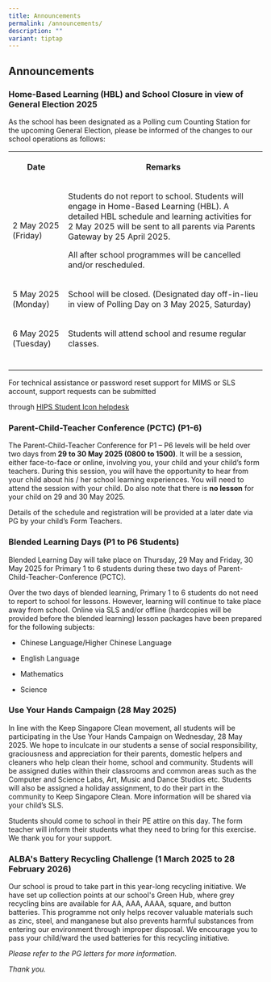 ```yaml
---
title: Announcements
permalink: /announcements/
description: ""
variant: tiptap
---
```

<h2>Announcements</h2>
<h3><strong>Home-Based Learning (HBL) and School Closure in view of General Election 2025</strong></h3>
<p>As the school has been designated as a Polling cum Counting Station for
the upcoming General Election, please be informed of the changes to our
school operations as follows:</p>
<table style="minWidth: 50px">
<colgroup>
<col>
<col>
</colgroup>
<tbody>
<tr>
<th rowspan="1" colspan="1">
<p>Date</p>
</th>
<th rowspan="1" colspan="1">
<p>Remarks</p>
</th>
</tr>
<tr>
<td rowspan="1" colspan="1">
<p>2 May 2025 (Friday)</p>
</td>
<td rowspan="1" colspan="1">
<p>Students do not report to school. Students will engage in Home-Based Learning
(HBL). A detailed HBL schedule and learning activities for 2 May 2025 will
be sent to all parents via Parents Gateway by 25 April 2025.</p>
<p></p>
<p>All after school programmes will be cancelled and/or rescheduled.</p>
</td>
</tr>
<tr>
<td rowspan="1" colspan="1">
<p>5 May 2025 (Monday)</p>
</td>
<td rowspan="1" colspan="1">
<p>School will be closed. (Designated day off-in-lieu in view of Polling
Day on 3 May 2025, Saturday)</p>
</td>
</tr>
<tr>
<td rowspan="1" colspan="1">
<p>6 May 2025 (Tuesday)</p>
</td>
<td rowspan="1" colspan="1">
<p>Students will attend school and resume regular classes.</p>
</td>
</tr>
<tr>
<td rowspan="1" colspan="1">
<p></p>
</td>
<td rowspan="1" colspan="1">
<p></p>
</td>
</tr>
</tbody>
</table>
<p></p>
<p>For technical assistance or password reset support for MIMS or SLS account,
support requests can be submitted</p>
<p>through <a href="http://go.gov.sg/hips-student-icon-reset" rel="noopener nofollow" target="_blank">HIPS Student Icon helpdesk</a>
</p>
<p></p>
<p></p>
<h3><strong>Parent-Child-Teacher Conference (PCTC) (P1-6)</strong></h3>
<p>The Parent-Child-Teacher Conference for P1 – P6 levels will be held over
two days from<strong> 29 to 30 May 2025 (0800 to 1500)</strong>. It will
be a session, either face-to-face or online, involving you, your child
and your child’s form teachers. During this session, you will have the
opportunity to hear from your child about his / her school learning experiences.
You will need to attend the session with your child. Do also note that
there is <strong>no lesson</strong> for your child on 29 and 30 May 2025.</p>
<p>Details of the schedule and registration will be provided at a later date
via PG by your child’s Form Teachers.</p>
<p></p>
<h3><strong>Blended Learning Days (P1 to P6 Students)</strong></h3>
<p>Blended Learning Day will take place on Thursday, 29 May and Friday, 30
May 2025 for Primary 1 to 6 students during these two days of Parent-Child-Teacher-Conference
(PCTC).</p>
<p></p>
<p>Over the two days of blended learning, Primary 1 to 6 students do not
need to report to school for lessons. However, learning will continue to
take place away from school. Online via SLS and/or offline (hardcopies
will be provided before the blended learning) lesson packages have been
prepared for the following subjects:</p>
<ul data-tight="true" class="tight">
<li>
<p>Chinese Language/Higher Chinese Language</p>
</li>
<li>
<p>English Language</p>
</li>
<li>
<p>Mathematics</p>
</li>
<li>
<p>Science</p>
</li>
</ul>
<p></p>
<h3><strong>Use Your Hands Campaign (28 May 2025)</strong></h3>
<p>In line with the Keep Singapore Clean movement, all students will be participating
in the Use Your Hands Campaign on Wednesday, 28 May 2025. We hope to inculcate
in our students a sense of social responsibility, graciousness and appreciation
for their parents, domestic helpers and cleaners who help clean their home,
school and community. Students will be assigned duties within their classrooms
and common areas such as the Computer and Science Labs, Art, Music and
Dance Studios etc. Students will also be assigned a holiday assignment,
to do their part in the community to Keep Singapore Clean. More information
will be shared via your child’s SLS.</p>
<p></p>
<p>Students should come to school in their PE attire on this day. The form
teacher will inform their students what they need to bring for this exercise.
We thank you for your support.</p>
<p></p>
<h3><strong>ALBA's Battery Recycling Challenge</strong> (1 March 2025 to 28 February 2026)</h3>
<p>Our school is proud to take part in this year-long recycling initiative.
We have set up collection points at our school's Green Hub, where grey
recycling bins are available for AA, AAA, AAAA, square, and button batteries.
This programme not only helps recover valuable materials such as zinc,
steel, and manganese but also prevents harmful substances from entering
our environment through improper disposal. We encourage you to pass your
child/ward the used batteries for this recycling initiative.</p>
<p></p>
<p><em>Please refer to the PG letters for more information.</em>
</p>
<p><em>Thank you.</em>
</p>